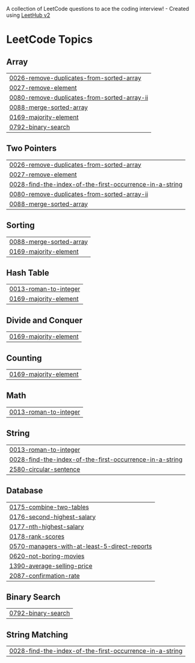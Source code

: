 A collection of LeetCode questions to ace the coding interview! - Created using [LeetHub v2](https://github.com/arunbhardwaj/LeetHub-2.0)
<!---LeetCode Topics Start-->
# LeetCode Topics
## Array
|  |
| ------- |
| [0026-remove-duplicates-from-sorted-array](https://github.com/kiranjithhardeepp/leetCode/tree/master/0026-remove-duplicates-from-sorted-array) |
| [0027-remove-element](https://github.com/kiranjithhardeepp/leetCode/tree/master/0027-remove-element) |
| [0080-remove-duplicates-from-sorted-array-ii](https://github.com/kiranjithhardeepp/leetCode/tree/master/0080-remove-duplicates-from-sorted-array-ii) |
| [0088-merge-sorted-array](https://github.com/kiranjithhardeepp/leetCode/tree/master/0088-merge-sorted-array) |
| [0169-majority-element](https://github.com/kiranjithhardeepp/leetCode/tree/master/0169-majority-element) |
| [0792-binary-search](https://github.com/kiranjithhardeepp/leetCode/tree/master/0792-binary-search) |
## Two Pointers
|  |
| ------- |
| [0026-remove-duplicates-from-sorted-array](https://github.com/kiranjithhardeepp/leetCode/tree/master/0026-remove-duplicates-from-sorted-array) |
| [0027-remove-element](https://github.com/kiranjithhardeepp/leetCode/tree/master/0027-remove-element) |
| [0028-find-the-index-of-the-first-occurrence-in-a-string](https://github.com/kiranjithhardeepp/leetCode/tree/master/0028-find-the-index-of-the-first-occurrence-in-a-string) |
| [0080-remove-duplicates-from-sorted-array-ii](https://github.com/kiranjithhardeepp/leetCode/tree/master/0080-remove-duplicates-from-sorted-array-ii) |
| [0088-merge-sorted-array](https://github.com/kiranjithhardeepp/leetCode/tree/master/0088-merge-sorted-array) |
## Sorting
|  |
| ------- |
| [0088-merge-sorted-array](https://github.com/kiranjithhardeepp/leetCode/tree/master/0088-merge-sorted-array) |
| [0169-majority-element](https://github.com/kiranjithhardeepp/leetCode/tree/master/0169-majority-element) |
## Hash Table
|  |
| ------- |
| [0013-roman-to-integer](https://github.com/kiranjithhardeepp/leetCode/tree/master/0013-roman-to-integer) |
| [0169-majority-element](https://github.com/kiranjithhardeepp/leetCode/tree/master/0169-majority-element) |
## Divide and Conquer
|  |
| ------- |
| [0169-majority-element](https://github.com/kiranjithhardeepp/leetCode/tree/master/0169-majority-element) |
## Counting
|  |
| ------- |
| [0169-majority-element](https://github.com/kiranjithhardeepp/leetCode/tree/master/0169-majority-element) |
## Math
|  |
| ------- |
| [0013-roman-to-integer](https://github.com/kiranjithhardeepp/leetCode/tree/master/0013-roman-to-integer) |
## String
|  |
| ------- |
| [0013-roman-to-integer](https://github.com/kiranjithhardeepp/leetCode/tree/master/0013-roman-to-integer) |
| [0028-find-the-index-of-the-first-occurrence-in-a-string](https://github.com/kiranjithhardeepp/leetCode/tree/master/0028-find-the-index-of-the-first-occurrence-in-a-string) |
| [2580-circular-sentence](https://github.com/kiranjithhardeepp/leetCode/tree/master/2580-circular-sentence) |
## Database
|  |
| ------- |
| [0175-combine-two-tables](https://github.com/kiranjithhardeepp/leetCode/tree/master/0175-combine-two-tables) |
| [0176-second-highest-salary](https://github.com/kiranjithhardeepp/leetCode/tree/master/0176-second-highest-salary) |
| [0177-nth-highest-salary](https://github.com/kiranjithhardeepp/leetCode/tree/master/0177-nth-highest-salary) |
| [0178-rank-scores](https://github.com/kiranjithhardeepp/leetCode/tree/master/0178-rank-scores) |
| [0570-managers-with-at-least-5-direct-reports](https://github.com/kiranjithhardeepp/leetCode/tree/master/0570-managers-with-at-least-5-direct-reports) |
| [0620-not-boring-movies](https://github.com/kiranjithhardeepp/leetCode/tree/master/0620-not-boring-movies) |
| [1390-average-selling-price](https://github.com/kiranjithhardeepp/leetCode/tree/master/1390-average-selling-price) |
| [2087-confirmation-rate](https://github.com/kiranjithhardeepp/leetCode/tree/master/2087-confirmation-rate) |
## Binary Search
|  |
| ------- |
| [0792-binary-search](https://github.com/kiranjithhardeepp/leetCode/tree/master/0792-binary-search) |
## String Matching
|  |
| ------- |
| [0028-find-the-index-of-the-first-occurrence-in-a-string](https://github.com/kiranjithhardeepp/leetCode/tree/master/0028-find-the-index-of-the-first-occurrence-in-a-string) |
<!---LeetCode Topics End-->
